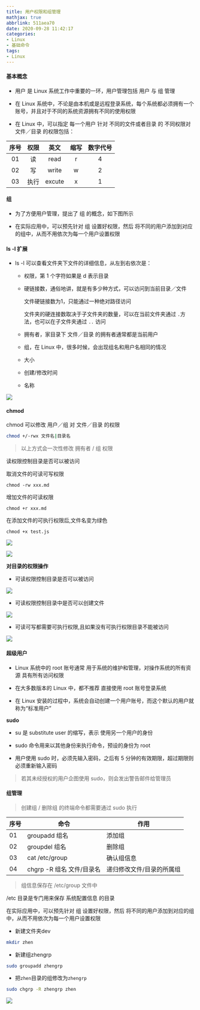 ```yaml
---
title: 用户权限和组管理
mathjax: true
abbrlink: 511aea70
date: 2020-09-28 11:42:17
categories:
- Linux
- 基础命令
tags: 
- Linux
---
```


#### 基本概念

+ 用户 是 Linux 系统工作中重要的一环，用户管理包括 用户 与 组 管理

+ 在 Linux 系统中，不论是由本机或是远程登录系统，每个系统都必须拥有一个账号，并且对于不同的系统资源拥有不同的使用权限

+ 在 Linux 中，可以指定 每一个用户 针对 不同的文件或者目录 的 不同权限对 文件／目录 的权限包括：

|序号 | 权限 | 英文 | 缩写 | 数字代号 |
| :---: | :---: | :---: | :---: | :---: |
| 01 | 读 | read | r | 4 |
| 02 | 写 | write | w | 2 |
| 03 | 执行 | excute | x | 1 |

#### 组

+ 为了方便用户管理，提出了 组 的概念，如下图所示

+ 在实际应用中，可以预先针对 组 设置好权限，然后 将不同的用户添加到对应的组中，从而不用依次为每一个用户设置权限

#### ls -l 扩展

+ ls -l 可以查看文件夹下文件的详细信息，从左到右依次是：

    + 权限，第 1 个字符如果是 d 表示目录

    + 硬链接数，通俗地讲，就是有多少种方式，可以访问到当前目录／文件

      文件硬链接数为1，只能通过一种绝对路径访问

      文件夹的硬连接数取决于子文件夹的数量，可以在当前文件夹通过 `.`方法，也可以在子文件夹通过 `..` 访问

    + 拥有者，家目录下 文件／目录 的拥有者通常都是当前用户

    + 组，在 Linux 中，很多时候，会出现组名和用户名相同的情况

    + 大小

    + 创建/修改时间

    + 名称

![](0001.jpg)


#### chmod

chmod 可以修改 用户／组 对 文件／目录 的权限

```bash
chmod +/-rwx 文件名|目录名
```

> 以上方式会一次性修改 拥有者 / 组 权限

读权限控制目录是否可以被访问

取消文件的可读可写权限
```
chmod -rw xxx.md
```
增加文件的可读权限
```
chmod +r xxx.md
```

在添加文件的可执行权限后,文件名变为绿色

```
chmod +x test.js
```
![](modnx.png)

![](modx.png)

**对目录的权限操作**

+ 可读权限控制目录是否可以被访问

![](dirmodr.png)

+ 可读权限控制目录中是否可以创建文件

![](dirmodw.png)

+ 可读可写都需要可执行权限,且如果没有可执行权限目录不能被访问

![](dirmodx.png)


#### 超级用户

+ Linux 系统中的 root 账号通常 用于系统的维护和管理，对操作系统的所有资源 具有所有访问权限

+ 在大多数版本的 Linux 中，都不推荐 直接使用 root 账号登录系统

+ 在 Linux 安装的过程中，系统会自动创建一个用户账号，而这个默认的用户就称为“标准用户”

**sudo**

+ su 是 substitute user 的缩写，表示 使用另一个用户的身份

+ sudo 命令用来以其他身份来执行命令，预设的身份为 root

+ 用户使用 sudo 时，必须先输入密码，之后有 5 分钟的有效期限，超过期限则必须重新输入密码

> 若其未经授权的用户企图使用 sudo，则会发出警告邮件给管理员

#### 组管理

> 创建组 / 删除组 的终端命令都需要通过 sudo 执行

| 序号 | 命令 | 作用 |
| --- | --- | --- |
| 01 | groupadd 组名 | 添加组 |
| 02 | groupdel 组名 | 删除组 |
| 03 | cat /etc/group | 确认组信息 |
| 04 | chgrp -R 组名 文件/目录名 | 递归修改文件/目录的所属组 |

>  组信息保存在 /etc/group 文件中

   /etc 目录是专门用来保存 系统配置信息 的目录

在实际应用中，可以预先针对 组 设置好权限，然后 将不同的用户添加到对应的组中，从而不用依次为每一个用户设置权限

+ 新建文件夹dev

```bash
mkdir zhen
```

+ 新建组zhengrp

```bash
sudo groupadd zhengrp
```

+ 把`zhen`目录的组修改为`zhengrp`

```bash
sudo chgrp -R zhengrp zhen
```

![](0002.png)